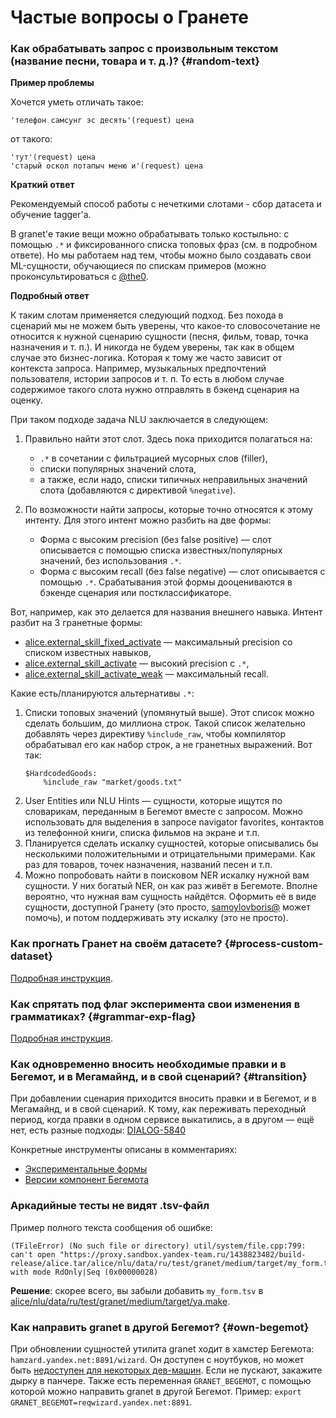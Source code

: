 # Частые вопросы о Гранете

### Как обрабатывать запрос с произвольным текстом (название песни, товара и т. д.)? {#random-text}

**Пример проблемы**

Хочется уметь отличать такое:

```
'телефон самсунг эс десять'(request) цена
```

от такого:

```
'тут'(request) цена
'старый оскол потапыч меню и'(request) цена
```

**Краткий ответ**

Рекомендуемый способ работы с нечеткими слотами - сбор датасета и обучение tagger'а.

В granet'е такие вещи можно обрабатывать только костыльно: с помощью `.*` и фиксированного списка топовых фраз (см. в
подробном ответе). Но мы работаем над тем, чтобы можно было создавать свои ML-сущности, обучающиеся по спискам примеров
(можно проконсультироваться с [@the0](https://staff.yandex-team.ru/the0).

**Подробный ответ**

К таким слотам применяется следующий подход. Без похода в сценарий мы не можем быть уверены, что какое-то
словосочетание не относится к нужной сценарию сущности (песня, фильм, товар, точка назначения и т. п.). И никогда не
будем уверены, так как в общем случае это бизнес-логика. Которая к тому же часто зависит от контекста запроса.
Например, музыкальных предпочтений пользователя, истории запросов и т. п. То есть в любом случае содержимое такого
слота нужно отправлять в бэкенд сценария на оценку.

При таком подходе задача NLU заключается в следующем:

1. Правильно найти этот слот. Здесь пока приходится полагаться на:
   - `.*` в сочетании с фильтрацией мусорных слов (filler),
   - списки популярных значений слота,
   - а также, если надо, списки типичных неправильных значений слота (добавляются с директивой `%negative`).

2. По возможности найти запросы, которые точно относятся к этому интенту. Для этого интент можно разбить на две формы:
   - Форма с высоким precision (без false positive) — слот описывается с помощью списка известных/популярных значений,
без использования `.*`.
   - Форма с высоким recall (без false negative) — слот описывается с помощью `.*`. Срабатывания этой формы
дооцениваются в бэкенде сценария или постклассификаторе.

Вот, например, как это делается для названия внешнего навыка. Интент разбит на 3 гранетные формы:
- [alice.external_skill_fixed_activate](https://a.yandex-team.ru/arc/trunk/arcadia/alice/nlu/data/ru/granet/external_skills/activate_with_fixed_skill.grnt) —
максимальный precision со списком известных навыков,
- [alice.external_skill_activate](https://a.yandex-team.ru/arc/trunk/arcadia/alice/nlu/data/ru/granet/external_skills/activate.grnt) —
высокий precision с `.*`,
- [alice.external_skill_activate_weak](https://a.yandex-team.ru/arc/trunk/arcadia/alice/nlu/data/ru/granet/external_skills/activate_weak.grnt) —
максимальный recall.

Какие есть/планируются альтернативы `.*`:

1. Списки топовых значений (упомянутый выше). Этот список можно сделать большим, до миллиона строк. Такой список
желательно добавлять через директиву `%include_raw`, чтобы компилятор обрабатывал его как набор строк, а не гранетных
выражений. Вот так:
   ```
   $HardcodedGoods:
       %include_raw "market/goods.txt"
   ```
2. User Entities или NLU Hints — сущности, которые ищутся по словарикам, переданным в Бегемот вместе с запросом. Можно
использовать для выделения в запросе navigator favorites, контактов из телефонной книги, списка фильмов на экране и т.п.
3. Планируется сделать искалку сущностей, которые описывались бы несколькими положительными и отрицательными примерами.
Как раз для товаров, точек назначения, названий песен и т.п.
4. Можно попробовать найти в поисковом NER искалку нужной вам сущности. У них богатый NER, он как раз живёт в Бегемоте.
Вполне вероятно, что нужная вам сущность найдётся. Оформить её в виде сущности, доступной Гранету (это просто,
[samoylovboris@](https://staff.yandex-team.ru/samoylovboris) может помочь), и потом поддерживать эту искалку (это не
просто).

### Как прогнать Гранет на своём датасете? {#process-custom-dataset}

[Подробная инструкция](custom-datasets.md#process-custom-dataset).

### Как спрятать под флаг эксперимента свои изменения в грамматиках? {#grammar-exp-flag}

[Подробная инструкция](alice-test.md#experiment).


### Как одновременно вносить необходимые правки и в Бегемот, и в Мегамайнд, и в свой сценарий? {#transition}

При добавлении сценария приходится вносить правки и в Бегемот, и в Мегамайнд, и в свой сценарий. К тому, как переживать
переходный период, когда правки в одном сервисе выкатились, а в другом — ещё нет, есть разные подходы:
[DIALOG-5840](https://st.yandex-team.ru/DIALOG-5840)

Конкретные инструменты описаны в комментариях:

- [Экспериментальные формы](https://st.yandex-team.ru/DIALOG-5840#5dfb639c48984024cb7c093e)
- [Версии компонент Бегемота](https://st.yandex-team.ru/DIALOG-5840#5dfb5cb10f8ae6267c15c46a)


### Аркадийные тесты не видят .tsv-файл

Пример полного текста сообщения об ошибке:

```
(TFileError) (No such file or directory) util/system/file.cpp:799: can't open "https://proxy.sandbox.yandex-team.ru/1438823482/build-release/alice.tar/alice/nlu/data/ru/test/granet/medium/target/my_form.tsv" with mode RdOnly|Seq (0x00000028)
```

**Решение**: скорее всего, вы забыли добавить `my_form.tsv` в
[alice/nlu/data/ru/test/granet/medium/target/ya.make](https://a.yandex-team.ru/arc/trunk/arcadia/alice/nlu/data/ru/test/granet/medium/target/ya.make).

### Как направить granet в другой Бегемот? {#own-begemot}

При обновлении сущностей утилита granet ходит в хамстер Бегемота: `hamzard.yandex.net:8891/wizard`. Он доступен с ноутбуков, но может быть [недоступен для некоторых дев-машин](https://st.yandex-team.ru/DIALOG-5620). Если не пускают, закажите дырку в панчере. Также есть переменная `GRANET_BEGEMOT`, с помощью которой можно направить granet в другой Бегемот. Пример: `export GRANET_BEGEMOT=reqwizard.yandex.net:8891`.
